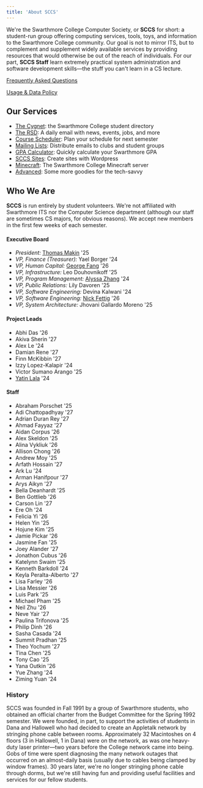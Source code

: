 ```yaml
---
title: 'About SCCS'
---
```


We're the Swarthmore College Computer Society, or **SCCS** for short: a student-run group offering
computing services, tools, toys, and information to the Swarthmore College community. Our goal is
not to mirror ITS, but to complement and supplement widely available services by providing resources
that would otherwise be out of the reach of individuals. For our part, **SCCS Staff** learn extremely
practical system administration and software development skills&mdash;the stuff you can't learn in a
CS lecture.

[Frequently Asked Questions](/docs/faq)

[Usage & Data Policy](/docs/policy)

## Our Services

- [The Cygnet](https://cygnet.sccs.swarthmore.edu): the Swarthmore College student directory
- [The RSD](https://rsd.sccs.swarthmore.edu): A daily email with news, events, jobs, and more
- [Course Scheduler](https://schedule.sccs.swarthmore.edu): Plan your schedule for next semester
- [Mailing Lists](https://lists.sccs.swarthmore.edu): Distribute emails to clubs and student groups
- [GPA Calculator](https://gpacalc.sccs.swarthmore.edu): Quickly calculate your Swarthmore GPA
- [SCCS Sites](https://sites.sccs.swarthmore.edu): Create sites with Wordpress
- [Minecraft](https://www.sccs.swarthmore.edu/minecraft): The Swarthmore College Minecraft server
- [Advanced](/docs/advanced-services): Some more goodies for the tech-savvy

## Who We Are

**SCCS** is run entirely by student volunteers. We're not affiliated with Swarthmore ITS nor the
Computer Science department (although our staff are sometimes CS majors, for obvious reasons). We
accept new members in the first few weeks of each semester.

#### Executive Board

- *President:* [Thomas Makin](https://thomasmak.in/) '25
- *VP, Finance (Treasurer):* Yael Borger '24
- *VP, Human Capital:* [George Fang](https://geofang.com/) '26
- *VP, Infrastructure:* Leo Douhovnikoff '25
- *VP, Program Management:* [Alyssa Zhang](https://www.alyssamzhang.com/) '24 
- *VP, Public Relations:* Lily Davoren '25
- *VP, Software Engineering:* Devina Kalwani '24
- *VP, Software Engineering:* [Nick Fettig](https://fettig.dev) '26 
- *VP, System Architecture:* Jhovani Gallardo Moreno '25

#### Project Leads

- Abhi Das '26
- Akiva Sherin '27
- Alex Le '24
- Damian Rene '27
- Finn McKibbin '27
- Izzy Lopez-Kalapir '24
- Victor Sumano Arango '25
- [Yatin Lala](https://yatin.cc) '24

#### Staff

- Abraham Porschet '25
- Adi Chattopadhyay '27
- Adrian Duran Rey '27
- Ahmad Fayyaz '27
- Aidan Corpus '26
- Alex Skeldon '25
- Alina Vykliuk '26
- Allison Chong '26
- Andrew Moy '25
- Arfath Hossain '27
- Ark Lu '24
- Arman Hanifpour '27
- Arys Aikyn '27
- Bella Deanhardt '25
- Ben Gottlieb '26
- Carson Lin '27
- Ere Oh '24
- Felicia Yi '26
- Helen Yin '25
- Hojune Kim '25
- Jamie Pickar '26
- Jasmine Fan '25
- Joey Alander '27
- Jonathon Cubus '26
- Katelynn Swaim '25
- Kenneth Barkdoll '24
- Keyla Peralta-Alberto '27
- Lisa Farley '26
- Lisa Messier '26
- Luis Park '25
- Michael Pham '25
- Neil Zhu '26
- Neve Yair '27
- Paulina Trifonova '25
- Philip Dinh '26
- Sasha Casada '24
- Summit Pradhan '25
- Theo Yochum '27
- Tina Chen '25
- Tony Cao '25
- Yana Outkin '26
- Yue Zhang '24
- Ziming Yuan '24

### History

SCCS was founded in Fall 1991 by a group of Swarthmore students, who obtained an official charter
from the Budget Committee for the Spring 1992 semester. We were founded, in part, to support the
activities of students in Dana and Hallowell who had decided to create an Appletalk network by
stringing phone cable between rooms. Approximately 32 Macintoshes on 4 floors (3 in Hallowell, 1 in
Dana) were on the network, as was one heavy-duty laser printer&mdash;two years before the College
network came into being. Gobs of time were spent diagnosing the many network outages that occurred
on an almost-daily basis (usually due to cables being clamped by window frames). 30 years later,
we're no longer stringing phone cable through dorms, but we're still having fun and providing useful
facilities and services for our fellow students.

